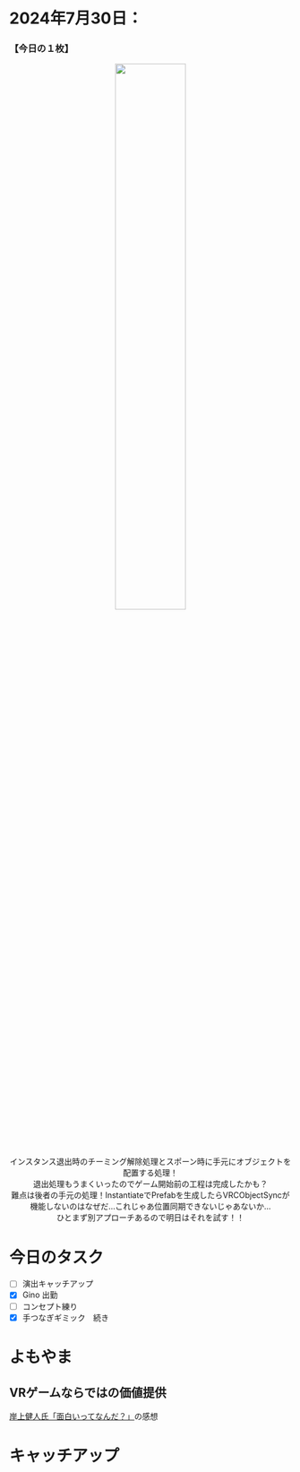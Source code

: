 # 2024年7月30日：
### 【今日の１枚】<br>
<p align="center">
  <img src="https://github.com/user-attachments/assets/678412bc-ff23-4c01-9df4-24724ea3ed03" width = 50%><br>
  インスタンス退出時のチーミング解除処理とスポーン時に手元にオブジェクトを配置する処理！<br>
  退出処理もうまくいったのでゲーム開始前の工程は完成したかも？<br>
  難点は後者の手元の処理！InstantiateでPrefabを生成したらVRCObjectSyncが機能しないのはなぜだ…これじゃあ位置同期できないじゃあないか…<br>
  ひとまず別アプローチあるので明日はそれを試す！！<br>
</p>

# 今日のタスク
- [ ] 演出キャッチアップ
- [x] Gino 出勤
- [ ] コンセプト練り
- [x] 手つなぎギミック　続き

# よもやま
## VRゲームならではの価値提供
[岸上健人氏「面白いってなんだ？」](https://note.com/tokimekishiken/n/nd3f0854cea64)の感想


# キャッチアップ
